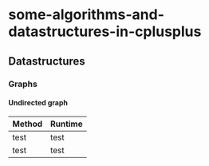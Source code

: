 # some-algorithms-and-datastructures-in-cplusplus

## Datastructures

### Graphs

#### Undirected graph

<table>
  <thead>
    <tr>
      <th>Method</th>
      <th>Runtime</th>
    </tr>
  </thead>
  <tbody>
    <tr>
      <td>test</td>
      <td>test</td>
    </tr>
    <tr>
      <td>test</td>
      <td>test</td>
    </tr>
  </tbody>
</table>

